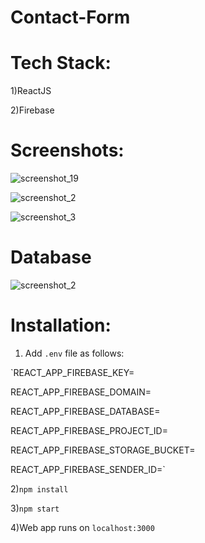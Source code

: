 # Contact-Form

# Tech Stack:

1)ReactJS

2)Firebase

# Screenshots:

![screenshot_19](https://user-images.githubusercontent.com/16613832/36680998-6733ee2a-1b3d-11e8-83b6-8938dd9a857b.png)


![screenshot_2](https://user-images.githubusercontent.com/16613832/36681022-784a37c8-1b3d-11e8-9124-d0134240b97c.png)


![screenshot_3](https://user-images.githubusercontent.com/16613832/36681058-8515ad84-1b3d-11e8-8dec-2bf123d04e0d.png)

# Database

![screenshot_2](https://user-images.githubusercontent.com/16613832/36681111-b0bac550-1b3d-11e8-989c-1ab108c8d684.png)

# Installation:

1) Add `.env` file as follows:

`REACT_APP_FIREBASE_KEY=

REACT_APP_FIREBASE_DOMAIN=

REACT_APP_FIREBASE_DATABASE=

REACT_APP_FIREBASE_PROJECT_ID=

REACT_APP_FIREBASE_STORAGE_BUCKET=

REACT_APP_FIREBASE_SENDER_ID=`

2)`npm install`

3)`npm start`

4)Web app runs on `localhost:3000`
